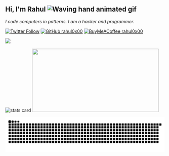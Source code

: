 <h2> Hi, I'm Rahul <img src="https://media.giphy.com/media/mGcNjsfWAjY5AEZNw6/giphy.gif" alt="Waving hand animated gif" width="50"></h2>

*I code computers in patterns. I am a hacker and programmer.*

[![Twitter Follow](https://img.shields.io/twitter/follow/0xdarksaber?style=social)](https://twitter.com/0xdarksaber)
[![GitHub rahul0x00](https://img.shields.io/github/followers/rahul0x00?label=follow%20github&style=flat)](https://github.com/rahul0x00)
[![BuyMeACoffee rahul0x00](https://img.shields.io/badge/$-support-ff69b4.svg?style=flat)](https://www.buymeacoffee.com/rahul0x00)

[![](https://visitcount.itsvg.in/api?id=rahul0x00&label=Profile%20Views&pretty=true)](https://visitcount.itsvg.in)


<img alt= "stats card" height="200px" width="400" src="https://github-readme-streak-stats.herokuapp.com/?user=rahul0x00&theme=radical">

<img height="200px" width="400" src="https://github-readme-stats.vercel.app/api?username=rahul0x00&count_private=true&theme=radical&show_icons=true"/>


![snake gif](https://github.com/rahul0x00/rahul0x00/blob/output/github-contribution-grid-snake.svg)

